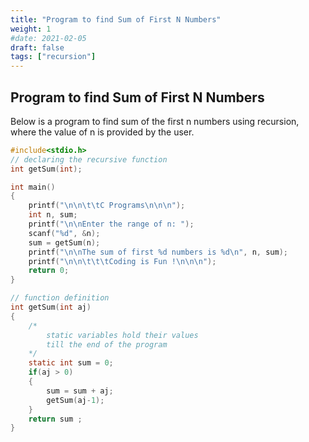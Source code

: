 ```yaml
---
title: "Program to find Sum of First N Numbers"
weight: 1
#date: 2021-02-05
draft: false
tags: ["recursion"]
---
```


## Program to find Sum of First N Numbers

Below is a program to find sum of the first n numbers using recursion, where the value of n is provided by the user.

```c
#include<stdio.h>
// declaring the recursive function
int getSum(int);

int main()
{
    printf("\n\n\t\tC Programs\n\n\n");
    int n, sum;
    printf("\n\nEnter the range of n: ");
    scanf("%d", &n);
    sum = getSum(n);
    printf("\n\nThe sum of first %d numbers is %d\n", n, sum);
    printf("\n\n\t\t\tCoding is Fun !\n\n\n");
    return 0;
}

// function definition
int getSum(int aj)
{
    /*
        static variables hold their values
        till the end of the program
    */
    static int sum = 0;
    if(aj > 0)
    {
        sum = sum + aj;
        getSum(aj-1);
    }
    return sum ;
}
```
